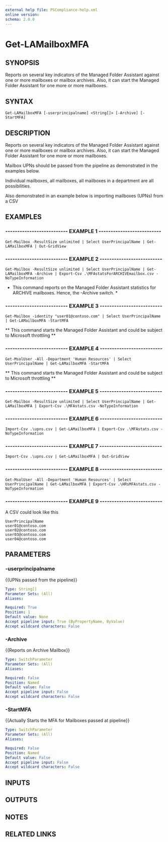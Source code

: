 ```yaml
---
external help file: PSCompliance-help.xml
online version: 
schema: 2.0.0
---
```


# Get-LAMailboxMFA

## SYNOPSIS
Reports on several key indicators of the Managed Folder Assistant against one or more mailboxes or mailbox archives.
Also, it can start the Managed Folder Assistant for one more or more mailboxes.

## SYNTAX

```
Get-LAMailboxMFA [-userprincipalname] <String[]> [-Archive] [-StartMFA]
```

## DESCRIPTION
Reports on several key indicators of the Managed Folder Assistant against one or more mailboxes or mailbox archives.
Also, it can start the Managed Folder Assistant for one more or more mailboxes.

Mailbox UPNs should be passed from the pipeline as demonstrated in the examples below.

Individual mailboxes, all mailboxes, all mailboxes in a department are all possibilities.

Also demonstrated in an example below is importing mailboxes (UPNs) from a CSV

## EXAMPLES

### -------------------------- EXAMPLE 1 --------------------------
```
Get-Mailbox -ResultSize unlimited | Select UserPrincipalName | Get-LAMailboxMFA | Out-GridView
```

### -------------------------- EXAMPLE 2 --------------------------
```
Get-Mailbox -ResultSize unlimited | Select UserPrincipalName | Get-LAMailboxMFA -Archive | Export-Csv .\MFAstatsForARCHIVEmailbox.csv -NoTypeInformation
```

* This command reports on the Managed Folder Assistant statistics for ARCHIVE mailboxes. Hence, the -Archive switch. *

### -------------------------- EXAMPLE 3 --------------------------
```
Get-Mailbox -identity "user01@contoso.com" | Select UserPrincipalName | Get-LAMailboxMFA -StartMFA
```

** This command starts the Managed Folder Assistant and could be subject to Microsoft throttling **

### -------------------------- EXAMPLE 4 --------------------------
```
Get-MsolUser -All -Department 'Human Resources' | Select UserPrincipalName | Get-LAMailboxMFA -StartMFA
```

** This command starts the Managed Folder Assistant and could be subject to Microsoft throttling **

### -------------------------- EXAMPLE 5 --------------------------
```
Get-Mailbox -ResultSize unlimited | Select UserPrincipalName | Get-LAMailboxMFA | Export-Csv .\MFAstats.csv -NoTypeInformation
```

### -------------------------- EXAMPLE 6 --------------------------
```
Import-Csv .\upns.csv | Get-LAMailboxMFA | Export-Csv .\MFAstats.csv -NoTypeInformation
```

### -------------------------- EXAMPLE 7 --------------------------
```
Import-Csv .\upns.csv | Get-LAMailboxMFA | Out-GridView
```

### -------------------------- EXAMPLE 8 --------------------------
```
Get-MsolUser -All -Department 'Human Resources' | Select UserPrincipalName | Get-LAMailboxMFA | Export-Csv .\HRsMFAstats.csv -NoTypeInformation
```

### -------------------------- EXAMPLE 9 --------------------------
A CSV could look like this
```
UserPrincipalName
user01@contoso.com
user02@contoso.com
user03@contoso.com
user04@contoso.com
```

## PARAMETERS

### -userprincipalname
{{UPNs passed from the pipeline}}

```yaml
Type: String[]
Parameter Sets: (All)
Aliases: 

Required: True
Position: 1
Default value: None
Accept pipeline input: True (ByPropertyName, ByValue)
Accept wildcard characters: False
```

### -Archive
{{Reports on Archive Mailbox}}

```yaml
Type: SwitchParameter
Parameter Sets: (All)
Aliases: 

Required: False
Position: Named
Default value: False
Accept pipeline input: False
Accept wildcard characters: False
```

### -StartMFA
{{Actually Starts the MFA for Mailboxes passed at pipeline}}

```yaml
Type: SwitchParameter
Parameter Sets: (All)
Aliases: 

Required: False
Position: Named
Default value: False
Accept pipeline input: False
Accept wildcard characters: False
```

## INPUTS

## OUTPUTS

## NOTES

## RELATED LINKS

